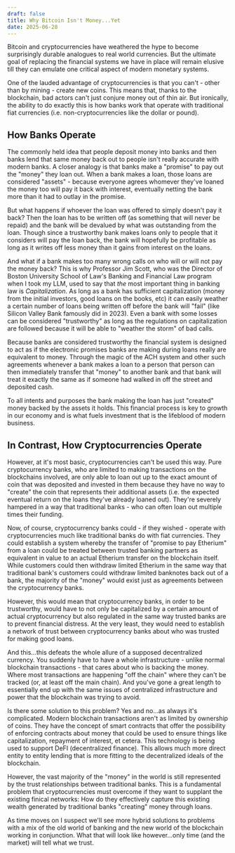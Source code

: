 ```yaml
---
draft: false
title: Why Bitcoin Isn't Money...Yet
date: 2025-06-28
---
```

Bitcoin and cryptocurrencies have weathered the hype to become surprisingly durable analogues to real world currencies.  But the ultimate goal of replacing the financial systems we have in place will remain elusive till they can emulate one critical aspect of modern monetary systems.

<!--more-->

One of the lauded advantage of cryptocurrencies is that you can't - other than by mining - create new coins.  This means that, thanks to the blockchain, bad actors can't just conjure money out of thin air.  But ironically, the ability to do exactly this is how banks work that operate with traditional fiat currencies (i.e. non-cryptocurrencies like the dollar or pound).
## How Banks Operate

The commonly held idea that people deposit money into banks and then banks lend that same money back out to people isn't really accurate with modern banks.  A closer analogy is that banks make a "promise" to pay out the "money" they loan out.  When a bank makes a loan, those loans are considered "assets" - because everyone agrees whomever they've loaned the money too will pay it back with interest, eventually netting the bank more than it had to outlay in the promise.

But what happens if whoever the loan was offered to simply doesn't pay it back?  Then the loan has to be written off (as something that will never be repaid) and the bank will be devalued by what was outstanding from the loan.  Though since a trustworthy bank makes loans only to people that it considers will pay the loan back, the bank will hopefully be profitable as long as it writes off less money than it gains from interest on the loans.

And what if a bank makes too many wrong calls on who will or will not pay the money back?  This is why Professor Jim Scott, who was the Director of Boston University School of Law's Banking and Financial Law program when I took my LLM, used to say that *the* most important thing in banking law is *Capitalization*.  As long as a bank has sufficient capitalization (money from the initial investors, good loans on the books, etc) it can easily weather a certain number of loans being written off before the bank will "fail" (like Silicon Valley Bank famously did in 2023).  Even a bank with some losses can be considered "trustworthy" as long as the regulations on capitalization are followed because it will be able to "weather the storm" of bad calls.

Because banks are considered trustworthy the financial system is designed to act as if the electronic promises banks are making during loans really are equivalent to money.  Through the magic of the ACH system and other such agreements whenever a bank makes a loan to a person that person can then immediately transfer that "money" to another bank and that bank will treat it exactly the same as if someone had walked in off the street and deposited cash.

To all intents and purposes the bank making the loan has just "created" money backed by the assets it holds.  This financial process is key to growth in our economy and is what fuels investment that is the lifeblood of modern business.
## In Contrast, How Cryptocurrencies Operate

However, at it's most basic, cryptocurrencies can't be used this way.  Pure cryptocurrency banks, who are limited to making transactions on the blockchains involved, are only able to loan out up to the exact amount of coin that was deposited and invested in them because they have no way to "create" the coin that represents their additional assets (i.e. the expected eventual return on the loans they've already loaned out).  They're severely hampered in a way that traditional banks - who can often loan out multiple times their funding.

Now, of course, cryptocurrency banks could - if they wished - operate with cryptocurrencies much like traditional banks do with fiat currencies.  They could establish a system whereby the transfer of "promise to pay Etherium" from a loan could be treated between trusted banking partners as equivalent in value to an actual Etherium transfer on the blockchain itself.  While customers could then withdraw limited Etherium in the same way that traditional bank's customers could withdraw limited banknotes back out of a bank, the majority of the "money" would exist just as agreements between the cryptocurrency banks.

However, this would mean that cryptocurrency banks, in order to be trustworthy, would have to not only be capitalized by a certain amount of actual cryptocurrency but also regulated in the same way trusted banks are to prevent financial distress.   At the very least, they would need to establish a network of trust between cryptocurrency banks about who was trusted for making good loans.

And this...this defeats the whole allure of a supposed decentralized currency.  You suddenly have to have a whole infrastructure - unlike normal blockchain transactions - that cares about who is backing the money.  Where most transactions are happening "off the chain" where they can't be tracked (or, at least off the main chain).  And you've gone a great length to essentially end up with the same issues of centralized infrastructure and power that the blockchain was trying to avoid.

Is there some solution to this problem?  Yes and no...as always it's complicated.  Modern blockchain transactions aren't as limited by ownership of coins.  They have the concept of smart contracts that offer the possibility of enforcing contracts about money that could be used to ensure things like capitalization, repayment of interest, et cetera.  This technology is being used to support DeFI (decentralized finance).  This allows much more direct entity to entity lending that is more fitting to the decentralized ideals of the blockchain.

However, the vast majority of the "money" in the world is still represented by the trust relationships between traditional banks.  This is a fundamental problem that cryptocurrencies must overcome if they want to supplant the existing finical networks: How do they effectively capture this existing wealth generated by traditional banks "creating" money through loans.

As time moves on I suspect we'll see more hybrid solutions to problems with a mix of the old world of banking and the new world of the blockchain working in conjunction.  What that will look like however...only time (and the market) will tell what we trust.
